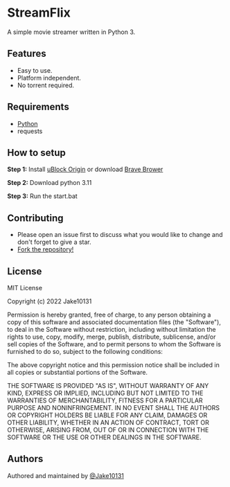 # StreamFlix
A simple movie streamer written in Python 3.

## Features
* Easy to use.
* Platform independent.
* No torrent required.

## Requirements
* [Python](https://www.python.org/downloads/)
* requests

## How to setup

**Step 1:** Install [uBlock Origin](https://ublockorigin.com/) or download [Brave Brower](https://brave.com/)

**Step 2:** Download python 3.11

**Step 3:** Run the start.bat

## Contributing
* Please open an issue first to discuss what you would like to change and don't forget to give a star.
* [Fork the repository!](https://github.com/Jake10131/StreamFlix)

## License
MIT License

Copyright (c) 2022 Jake10131

Permission is hereby granted, free of charge, to any person obtaining a copy
of this software and associated documentation files (the "Software"), to deal
in the Software without restriction, including without limitation the rights
to use, copy, modify, merge, publish, distribute, sublicense, and/or sell
copies of the Software, and to permit persons to whom the Software is
furnished to do so, subject to the following conditions:

The above copyright notice and this permission notice shall be included in all
copies or substantial portions of the Software.

THE SOFTWARE IS PROVIDED "AS IS", WITHOUT WARRANTY OF ANY KIND, EXPRESS OR
IMPLIED, INCLUDING BUT NOT LIMITED TO THE WARRANTIES OF MERCHANTABILITY,
FITNESS FOR A PARTICULAR PURPOSE AND NONINFRINGEMENT. IN NO EVENT SHALL THE
AUTHORS OR COPYRIGHT HOLDERS BE LIABLE FOR ANY CLAIM, DAMAGES OR OTHER
LIABILITY, WHETHER IN AN ACTION OF CONTRACT, TORT OR OTHERWISE, ARISING FROM,
OUT OF OR IN CONNECTION WITH THE SOFTWARE OR THE USE OR OTHER DEALINGS IN THE
SOFTWARE.


## Authors

Authored and maintained by [@Jake10131](https://github.com/Jake10131)
